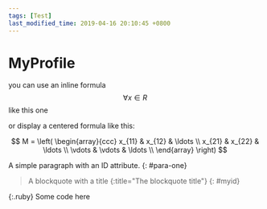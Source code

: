 ```yaml
---
tags: [Test]
last_modified_time: 2019-04-16 20:10:45 +0800
---
```


# MyProfile
you can use an inline formula $$\forall x \in R$$ like this one

or display a centered formula like this:

$$
M = \left( \begin{array}{ccc}
x_{11} & x_{12} & \ldots \\
x_{21} & x_{22} & \ldots \\
\vdots & \vdots & \ldots \\
\end{array} \right)
$$

A simple paragraph with an ID attribute.
{: #para-one}

> A blockquote with a title
{:title="The blockquote title"}
{: #myid}

{:.ruby}
    Some code here
